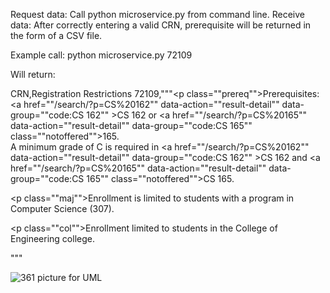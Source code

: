 Request data: Call python microservice.py <CRN> from command line.
Receive data: After correctly entering a valid CRN, prerequisite will be returned in the form of a CSV file.

Example call: python microservice.py 72109

Will return:

CRN,Registration Restrictions
72109,"""<p class=\""prereq\"">Prerequisites: <a href=\""/search/?p=CS%20162\"" data-action=\""result-detail\"" data-group=\""code:CS 162\"" >CS 162</a> or <a href=\""/search/?p=CS%20165\"" data-action=\""result-detail\"" data-group=\""code:CS 165\""  class=\""notoffered\"">165</a>.<br/>A minimum grade of C is required in <a href=\""/search/?p=CS%20162\"" data-action=\""result-detail\"" data-group=\""code:CS 162\"" >CS 162</a> and <a href=\""/search/?p=CS%20165\"" data-action=\""result-detail\"" data-group=\""code:CS 165\""  class=\""notoffered\"">CS 165</a>.</p><p class=\""maj\"">Enrollment is limited to students with a program in Computer Science (307).</p><p class=\""col\"">Enrollment limited to students in the College of Engineering college.</p>"""

![361 picture](https://github.com/kant97/361-Microservice/assets/102675527/0d3d4412-68c4-4ea0-bce7-43b68f351f81) for UML
